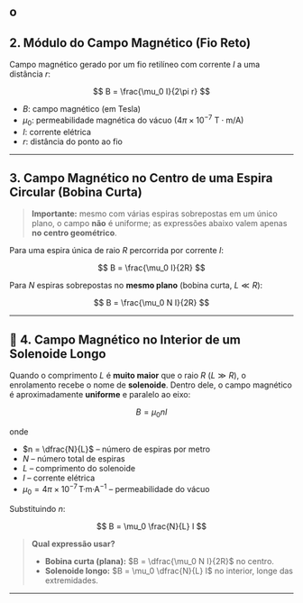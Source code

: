 o 
---

##  2. Módulo do Campo Magnético (Fio Reto)

Campo magnético gerado por um fio retilíneo com corrente $I$ a uma distância $r$:

$$
B = \frac{\mu_0 I}{2\pi r}
$$

- $B$: campo magnético (em Tesla)
- $\mu_0$: permeabilidade magnética do vácuo ($4\pi \times 10^{-7} \ \text{T} \cdot \text{m/A}$)
- $I$: corrente elétrica
- $r$: distância do ponto ao fio

---

## 3. Campo Magnético no Centro de uma Espira Circular (Bobina Curta)

> **Importante:** mesmo com várias espiras sobrepostas em um único plano, o campo **não** é uniforme; as expressões abaixo valem apenas **no centro geométrico**.

Para uma espira única de raio $R$ percorrida por corrente $I$:

$$
B = \frac{\mu_0 I}{2R}
$$

Para $N$ espiras sobrepostas no **mesmo plano** (bobina curta, $L \ll R$):

$$
B = \frac{\mu_0 N I}{2R}
$$

---

## 🧵 4. Campo Magnético no Interior de um Solenoide Longo

Quando o comprimento $L$ é **muito maior** que o raio $R$ ($L \gg R$), o enrolamento recebe o nome de **solenoide**. Dentro dele, o campo magnético é aproximadamente **uniforme** e paralelo ao eixo:

$$
B = \mu_0 n I
$$

onde  

- $n = \dfrac{N}{L}$ – número de espiras por metro  
- $N$ – número total de espiras  
- $L$ – comprimento do solenoide  
- $I$ – corrente elétrica  
- $\mu_0 = 4\pi\times10^{-7}\,\text{T·m·A}^{-1}$ – permeabilidade do vácuo  

Substituindo $n$:

$$
B = \mu_0 \frac{N}{L} I
$$

> **Qual expressão usar?**  
> - **Bobina curta (plana):** $B = \dfrac{\mu_0 N I}{2R}$ no centro.  
> - **Solenoide longo:** $B = \mu_0 \dfrac{N}{L} I$ no interior, longe das extremidades.
---
